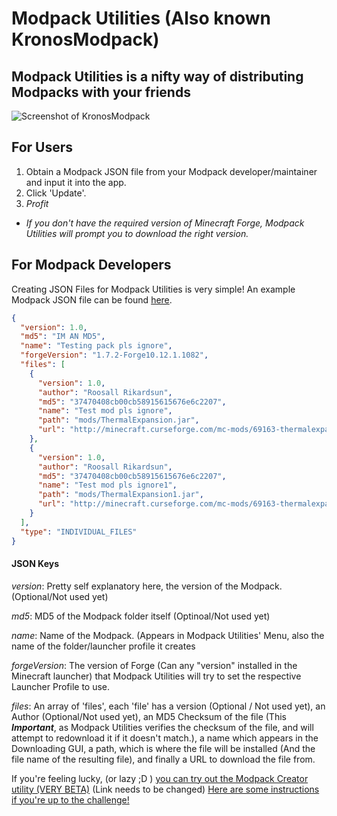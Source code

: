 Modpack Utilities (Also known KronosModpack)
=============================================

Modpack Utilities is a nifty way of distributing Modpacks with your friends
-----------------------------------------------------------------------------

![Screenshot of KronosModpack](http://git.kronosad.com/russjr08/kronosmodpack/raw/master/res/images/ScreenShot.png "A Screenshot of KronosModpack")

For Users
----------
1. Obtain a Modpack JSON file from your Modpack developer/maintainer and input it into the app.
2. Click 'Update'.
3. *Profit*


* *If you don't have the required version of Minecraft Forge, Modpack Utilities will prompt you to download the right version.*


For Modpack Developers
----------------------
Creating JSON Files for Modpack Utilities is very simple! An example Modpack JSON file can be found [here](http://api.kronosad.com/Modpacks/TMPI.json).

```json
{
  "version": 1.0,
  "md5": "IM AN MD5",
  "name": "Testing pack pls ignore",
  "forgeVersion": "1.7.2-Forge10.12.1.1082",
  "files": [
    {
      "version": 1.0,
      "author": "Roosall Rikardsun",
      "md5": "37470408cb00cb58915615676e6c2207",
      "name": "Test mod pls ignore",
      "path": "mods/ThermalExpansion.jar",
      "url": "http://minecraft.curseforge.com/mc-mods/69163-thermalexpansion/files/789826/download"
    },
    {
      "version": 1.0,
      "author": "Roosall Rikardsun",
      "md5": "37470408cb00cb58915615676e6c2207",
      "name": "Test mod pls ignore1",
      "path": "mods/ThermalExpansion1.jar",
      "url": "http://minecraft.curseforge.com/mc-mods/69163-thermalexpansion/files/789826/download"
    }
  ],
  "type": "INDIVIDUAL_FILES"
}
```

#### JSON Keys
*version*: Pretty self explanatory here, the version of the Modpack. (Optional/Not used yet)

*md5*: MD5 of the Modpack folder itself (Optinoal/Not used yet)

*name*: Name of the Modpack. (Appears in Modpack Utilities' Menu, also the name of the folder/launcher profile it creates

*forgeVersion*: The version of Forge (Can any "version" installed in the Minecraft launcher) that Modpack Utilities will try to set the respective Launcher Profile to use.

*files*: An array of 'files', each 'file' has a version (Optional / Not used yet), an Author (Optional/Not used yet), an MD5 Checksum of the file (This **_Important_**, as Modpack Utilities verifies the checksum of the file, and will attempt to redownload it if it doesn't match.), a name which appears in the Downloading GUI, a path, which is where the file will be installed (And the file name of the resulting file), and finally a URL to download the file from.

If you're feeling lucky, (or lazy ;D ) [you can try out the Modpack Creator utility (VERY BETA)](http://www.google.com) (Link needs to be changed)
[Here are some instructions if you're up to the challenge!](http://google.com)
